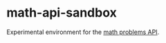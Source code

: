 # math-api-sandbox

Experimental environment for the [math problems API](https://github.com/m4thl33tz/math-problems-api).
